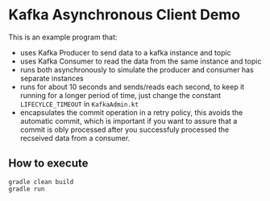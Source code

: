 # Kafka Asynchronous Client Demo

This is an example program that:

- uses Kafka Producer to send data to a kafka instance and topic
- uses Kafka Consumer to read the data from the same instance and topic
- runs both asynchronously to simulate the producer and consumer has separate instances
- runs for about 10 seconds and sends/reads each second, 
to keep it running for a longer period of time, just change the constant ```LIFECYLCE_TIMEOUT``` in ```KafkaAdmin.kt```
- encapsulates the commit operation in a retry policy, this avoids the automatic commit,
which is important if you want to assure that a commit is obly processed after you successfuly 
processed the recseived data from a consumer.

## How to execute

    gradle clean build
    gradle run
